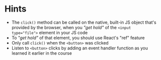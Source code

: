 # Hints

-   The `click()` method can be called on the native, built-in JS object that's provided by the browser, when you <i>"get hold"</i> of the `<input type="file">` element in your JS code
-   To <i>"get hold"</i> of that element, you should use React's "ref" feature
-   Only call `click()` when the `<button>` was clicked
-   Listen to `<button>` clicks by adding an event handler function as you learned it earlier in the course
